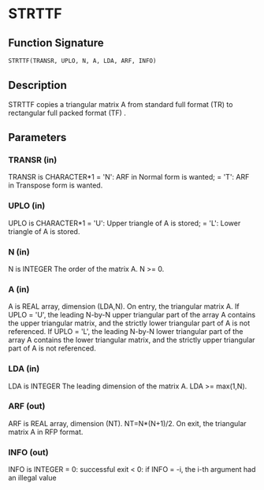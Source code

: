 # STRTTF

## Function Signature

```fortran
STRTTF(TRANSR, UPLO, N, A, LDA, ARF, INFO)
```

## Description


 STRTTF copies a triangular matrix A from standard full format (TR)
 to rectangular full packed format (TF) .

## Parameters

### TRANSR (in)

TRANSR is CHARACTER*1 = 'N': ARF in Normal form is wanted; = 'T': ARF in Transpose form is wanted.

### UPLO (in)

UPLO is CHARACTER*1 = 'U': Upper triangle of A is stored; = 'L': Lower triangle of A is stored.

### N (in)

N is INTEGER The order of the matrix A. N >= 0.

### A (in)

A is REAL array, dimension (LDA,N). On entry, the triangular matrix A. If UPLO = 'U', the leading N-by-N upper triangular part of the array A contains the upper triangular matrix, and the strictly lower triangular part of A is not referenced. If UPLO = 'L', the leading N-by-N lower triangular part of the array A contains the lower triangular matrix, and the strictly upper triangular part of A is not referenced.

### LDA (in)

LDA is INTEGER The leading dimension of the matrix A. LDA >= max(1,N).

### ARF (out)

ARF is REAL array, dimension (NT). NT=N*(N+1)/2. On exit, the triangular matrix A in RFP format.

### INFO (out)

INFO is INTEGER = 0: successful exit < 0: if INFO = -i, the i-th argument had an illegal value

